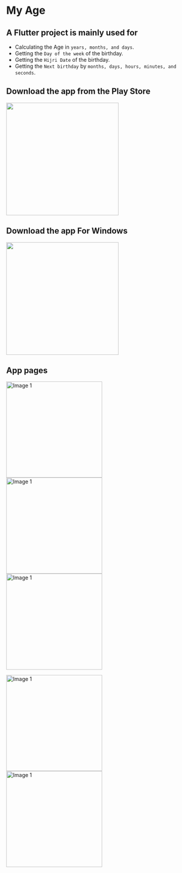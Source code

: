 # My Age



## A Flutter project is mainly used for 
* Calculating the Age in `years, months, and days`.
* Getting the `Day of the week` of the birthday.
* Getting the `Hijri Date` of the birthday.
* Getting the `Next birthday` by `months, days, hours, minutes, and seconds`.


## Download the app from the Play Store
<a href="https://play.google.com/store/apps/details?id=com.salahalshafey.myage"><img src="https://play.google.com/intl/en_us/badges/static/images/badges/en_badge_web_generic.png" width="300"></img></a>

## Download the app For Windows
<a href="https://github.com/salahalshafey/apps_for_download/raw/main/windows%20apps/my_age.exe"><img src="https://get.todoist.help/hc/article_attachments/4403191721234/WindowsButton.svg" width="300"></img></a>


## App pages
<img src="https://github.com/salahalshafey/my_age/assets/64344500/34d90cef-2f5d-4340-a2d8-47a244267916" alt="Image 1" width="256px"/>  <img src="https://github.com/salahalshafey/my_age/assets/64344500/082271ac-31df-405a-aa85-270177963104" alt="Image 1" width="256px"/>  <img src="https://github.com/salahalshafey/my_age/assets/64344500/21be00ef-1da4-4c39-8ee4-9853bc1a4c79" alt="Image 1" width="256px"/>


<img src="https://github.com/salahalshafey/my_age/assets/64344500/40af0067-3a25-487d-b924-42352ec0b1e8" alt="Image 1" width="256px"/>  <img src="https://github.com/salahalshafey/my_age/assets/64344500/9551f11f-8433-4032-8203-87674e62c43b" alt="Image 1" width="256px"/>


